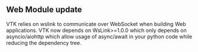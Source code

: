 ## Web Module update

VTK relies on wslink to communicate over WebSocket when building Web applications. VTK now depends on WsLink>=1.0.0 which only depends on asyncio/aiohttp which allow usage of async/await in your python code while reducing the dependency tree.
